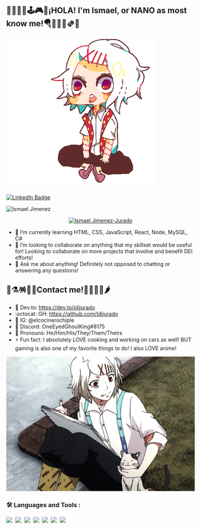 ## 🍿🍙🌮🍔🕹️🎮🎃¡HOLA! I'm Ismael, or NANO as most know me!🪂🏴🥐🍕🫔🌯

<picture> <source media="(prefers-color-scheme: dark)" srcset="https://github.com/Idjjurado/idjjurado/blob/main/juuzouchibi.gif"> <source media="(prefers-color-scheme: light)" srcset="https://github.com/Idjjurado/idjjurado/blob/main/juuzouchibi.gif"> <img alt="juuzou" src="https://github.com/Idjjurado/idjjurado/blob/main/juuzouchibi.gif"> </picture>

  <div id="badges">
    <a href="https://www.linkedin.com/in/ismael-jimenez-jurado/">
      <img src="https://img.shields.io/badge/LinkedIn-blue?style=for-the-badge&logo=linkedin&logoColor=white" alt="LinkedIn Badge"/>
    </a>
    <p> <img src="https://komarev.com/ghpvc/?username=idjjurado&label=Profile%20views&color=0e75b6&style=flat" alt="Ismael Jimenez" /> </p>
  </div>
</div>
<p align="center"> <a href="https://github.com/ryo-ma/github-profile-trophy"><img src="https://github-profile-trophy.vercel.app/?username=idjjurado" alt="Ismael Jimenez-Jurado" /></a> </p>

- 📖 I’m currently learning HTML, CSS, JavaScript, React, Node, MySQL, C#
- 🤹 I’m looking to collaborate on anything that my skillset would be useful for! Looking to collaborate on more projects that involve and benefit DEI efforts!
- 💬 Ask me about anything! Definitely not opposed to chatting or answering any questions!

## 🥑⚗️🪅🧸🎸Contact me!🔦🏮📼🧪🌶️
- 🐲 Dev.to: https://dev.to/idjjurado
- :octocat: GH: https://github.com/Idjjurado
- 📸 IG: @elcocinerochiple
- 🤖 Discord: OneEyedGhoulKing#8175
- 🥰 Pronouns: He/Him/His/They/Them/Theirs
- ⚡ Fun fact: I absolutely LOVE cooking and working on cars as well! BUT gaming is also one of my favorite things to do! I also LOVE anime!

<picture>
 <source media="(prefers-color-scheme: dark)" srcset="https://github.com/Idjjurado/idjjurado/blob/main/juuzou.gif">
 <source media="(prefers-color-scheme: light)" srcset="https://github.com/Idjjurado/idjjurado/blob/main/juuzou.gif">
 <img alt="juuzou" src="https://github.com/Idjjurado/idjjurado/blob/main/juuzou.gif">
</picture>

### :hammer_and_wrench: Languages and Tools :
<div>
  <img src="https://img.shields.io/badge/MongoDB-4EA94B?style=for-the-badge&logo=mongodb&logoColor=white"/>&nbsp;
  <img src="https://img.shields.io/badge/Express.js-404D59?style=for-the-badge"/>&nbsp;
  <img src="https://img.shields.io/badge/React-20232A?style=for-the-badge&logo=react&logoColor=61DAFB"/>&nbsp;
  <img src="https://img.shields.io/badge/Node.js-43853D?style=for-the-badge&logo=node.js&logoColor=white"/>&nbsp;
  <img src="https://img.shields.io/badge/MySQL-00000F?style=for-the-badge&logo=mysql&logoColor=white"/>&nbsp;
  <img src="https://img.shields.io/badge/Bootstrap-563D7C?style=for-the-badge&logo=bootstrap&logoColor=white"/>&nbsp;
  <img src="https://img.shields.io/badge/Jest-323330?style=for-the-badge&logo=Jest&logoColor=white"/>&nbsp;
</div>

